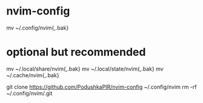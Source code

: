 # nvim-config

mv ~/.config/nvim{,.bak}

# optional but recommended
mv ~/.local/share/nvim{,.bak}
mv ~/.local/state/nvim{,.bak}
mv ~/.cache/nvim{,.bak}

git clone https://github.com/PodushkaPIR/nvim-config ~/.config/nvim
rm -rf ~/.config/nvim/.git
